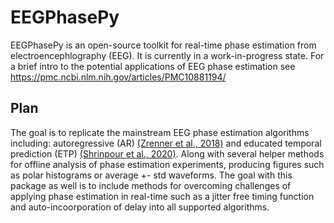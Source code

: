 # EEGPhasePy
EEGPhasePy is an open-source toolkit for real-time phase estimation from electroencephlography (EEG). It is currently in a work-in-progress state. 
For a brief intro to the potential applications of EEG phase estimation see https://pmc.ncbi.nlm.nih.gov/articles/PMC10881194/

## Plan
The goal is to replicate the mainstream EEG phase estimation algorithms including: autoregressive (AR) <a href="https://pubmed.ncbi.nlm.nih.gov/29191438/">(Zrenner et al., 2018)</a> and educated temporal prediction (ETP) <a href="https://pmc.ncbi.nlm.nih.gov/articles/PMC8293904/">(Shrinpour et al., 2020)</a>. Along with several helper methods for offline analysis of phase estimation experiments, producing figures such as polar histograms or average +- std waveforms. The goal with this package as well is to include methods for overcoming challenges of applying phase estimation in real-time such as a jitter free timing function and auto-incoorporation of delay into all supported algorithms.
